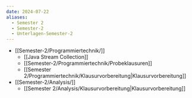 ```yaml
---
date: 2024-07-22
aliases:
  - Semester 2
  - Semester-2
  - Unterlagen-Semester-2
---
```


- [[Semester-2/Programmiertechnik/]]
	- [[Java Stream Collection]]
	- [[Semester-2/Programmiertechnik/Probeklausuren]]
	- [[Semester 2/Programmiertechnik/Klausurvorbereitung|Klausurvorbereitung]]
- [[Semester-2/Analysis/]]
	- [[Semester 2/Analysis/Klausurvorbereitung|Klausurvorbereitung]]